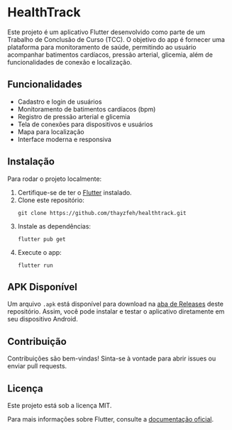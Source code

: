# HealthTrack

Este projeto é um aplicativo Flutter desenvolvido como parte de um Trabalho de Conclusão de Curso (TCC). O objetivo do app é fornecer uma plataforma para monitoramento de saúde, permitindo ao usuário acompanhar batimentos cardíacos, pressão arterial, glicemia, além de funcionalidades de conexão e localização.

## Funcionalidades

- Cadastro e login de usuários
- Monitoramento de batimentos cardíacos (bpm)
- Registro de pressão arterial e glicemia
- Tela de conexões para dispositivos e usuários
- Mapa para localização
- Interface moderna e responsiva

## Instalação

Para rodar o projeto localmente:

1. Certifique-se de ter o [Flutter](https://flutter.dev/docs/get-started/install) instalado.
2. Clone este repositório:
   ```
   git clone https://github.com/thayzfeh/healthtrack.git
   ```
3. Instale as dependências:
   ```
   flutter pub get
   ```
4. Execute o app:
   ```
   flutter run
   ```

## APK Disponível

Um arquivo `.apk` está disponível para download na [aba de Releases](https://github.com/thayzfeh/healthtrack/releases) deste repositório. Assim, você pode instalar e testar o aplicativo diretamente em seu dispositivo Android.

## Contribuição

Contribuições são bem-vindas! Sinta-se à vontade para abrir issues ou enviar pull requests.

## Licença

Este projeto está sob a licença MIT.

Para mais informações sobre Flutter, consulte a [documentação oficial](https://docs.flutter.dev/).
